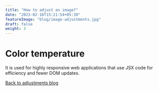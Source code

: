 ```yaml
---
title: "How to adjust an image?"
date: "2023-02-16T15:21:54+05:30"
featureImage: "blog/image-adjustments.jpg"
draft: false
weight: 3
---
```


# Color temperature


It is used for highly responsive web applications that use JSX code for
efficiency and fewer DOM updates.

[Back to adjustments blog](/blog/adjustments)


